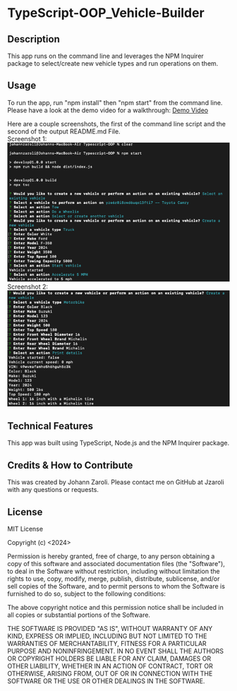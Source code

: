 # TypeScript-OOP_Vehicle-Builder
## Description
This app runs on the command line and leverages the NPM Inquirer package to select/create new vehicle types and run operations on them.
## Usage
To run the app, run "npm install" then "npm start" from the command line. Please have a look at the demo video for a walkthrough: 
[Demo Video](https://drive.google.com/file/d/1dmeb1nkwNFHpTZ6KcFl-7RF6idYyCoEi/view?usp=drive_link)

Here are a couple screenshots, the first of the command line script and the second of the output README.md File.  
Screenshot 1:  
![screenshot1](./images/screenshot1.jpg)  
Screenshot 2:  
![screenshot2](./images/screenshot2.jpg)

## Technical Features
This app was built using TypeScript, Node.js and the NPM Inquirer package.
## Credits & How to Contribute
This was created by Johann Zaroli. Please contact me on GitHub at Jzaroli with any questions or requests.
## License
MIT License

Copyright (c) <2024>

Permission is hereby granted, free of charge, to any person obtaining a copy of this software and associated documentation files (the "Software"), to deal in the Software without restriction, including without limitation the rights to use, copy, modify, merge, publish, distribute, sublicense, and/or sell copies of the Software, and to permit persons to whom the Software is furnished to do so, subject to the following conditions:

The above copyright notice and this permission notice shall be included in all copies or substantial portions of the Software.

THE SOFTWARE IS PROVIDED "AS IS", WITHOUT WARRANTY OF ANY KIND, EXPRESS OR IMPLIED, INCLUDING BUT NOT LIMITED TO THE WARRANTIES OF MERCHANTABILITY, FITNESS FOR A PARTICULAR PURPOSE AND NONINFRINGEMENT. IN NO EVENT SHALL THE AUTHORS OR COPYRIGHT HOLDERS BE LIABLE FOR ANY CLAIM, DAMAGES OR OTHER LIABILITY, WHETHER IN AN ACTION OF CONTRACT, TORT OR OTHERWISE, ARISING FROM, OUT OF OR IN CONNECTION WITH THE SOFTWARE OR THE USE OR OTHER DEALINGS IN THE SOFTWARE.
